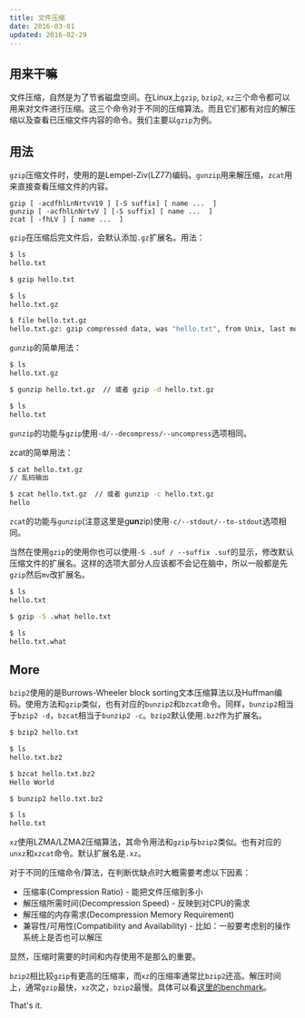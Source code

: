 ```yaml
---
title: 文件压缩
date: 2016-03-01
updated: 2016-02-29
---
```


## 用来干嘛

文件压缩，自然是为了节省磁盘空间。在Linux上`gzip`, `bzip2`, `xz`三个命令都可以用来对文件进行压缩。这三个命令对于不同的压缩算法。而且它们都有对应的解压缩以及查看已压缩文件内容的命令。我们主要以`gzip`为例。

## 用法

`gzip`压缩文件时，使用的是Lempel-Ziv(LZ77)编码。`gunzip`用来解压缩，`zcat`用来直接查看压缩文件的内容。

```text
gzip [ -acdfhlLnNrtvV19 ] [-S suffix] [ name ...  ]
gunzip [ -acfhlLnNrtvV ] [-S suffix] [ name ...  ]
zcat [ -fhLV ] [ name ...  ]
```

`gzip`在压缩后完文件后，会默认添加`.gz`扩展名。用法：

```sh
$ ls
hello.txt

$ gzip hello.txt

$ ls
hello.txt.gz

$ file hello.txt.gz
hello.txt.gz: gzip compressed data, was "hello.txt", from Unix, last modified: Mon Feb 29 19:17:53 2016
```

`gunzip`的简单用法：

```sh
$ ls
hello.txt.gz

$ gunzip hello.txt.gz  // 或者 gzip -d hello.txt.gz

$ ls
hello.txt
```

`gunzip`的功能与`gzip`使用`-d/--decompress/--uncompress`选项相同。


zcat的简单用法：

```sh
$ cat hello.txt.gz
// 乱码输出

$ zcat hello.txt.gz  // 或者 gunzip -c hello.txt.gz
hello
```

`zcat`的功能与`gunzip`(注意这里是g**un**zip)使用`-c/--stdout/--to-stdout`选项相同。


当然在使用`gzip`的使用你也可以使用`-S .suf / --suffix .suf`的显示，修改默认压缩文件的扩展名。这样的选项大部分人应该都不会记在脑中，所以一般都是先`gzip`然后`mv`改扩展名。

```sh
$ ls
hello.txt

$ gzip -S .what hello.txt

$ ls
hello.txt.what
```

## More

`bzip2`使用的是Burrows-Wheeler block sorting文本压缩算法以及Huffman编码。使用方法和`gzip`类似，也有对应的`bunzip2`和`bzcat`命令。同样，`bunzip2`相当于`bzip2 -d`，`bzcat`相当于`bunzip2 -c`。`bzip2`默认使用`.bz2`作为扩展名。

```sh
$ bzip2 hello.txt

$ ls
hello.txt.bz2

$ bzcat hello.txt.bz2
Hello World

$ bunzip2 hello.txt.bz2

$ ls
hello.txt
```

`xz`使用LZMA/LZMA2压缩算法，其命令用法和`gzip`与`bzip2`类似。也有对应的`unxz`和`xzcat`命令。默认扩展名是`.xz`。

对于不同的压缩命令/算法，在判断优缺点时大概需要考虑以下因素：

  * 压缩率(Compression Ratio) - 能把文件压缩到多小
  * 解压缩所需时间(Decompression Speed) - 反映到对CPU的需求
  * 解压缩的内存需求(Decompression Memory Requirement)
  * 兼容性/可用性(Compatibility and Availability) - 比如：一般要考虑别的操作系统上是否也可以解压

显然，压缩时需要的时间和内存使用不是那么的重要。

`bzip2`相比较`gzip`有更高的压缩率，而`xz`的压缩率通常比`bzip2`还高。解压时间上，通常`gzip`最快，`xz`次之，`bzip2`最慢。具体可以看[这里的benchmark][zip-bench]。

That's it.

[zip-bench]: http://tukaani.org/lzma/benchmarks.html
